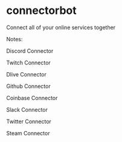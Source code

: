 # connectorbot
Connect all of your online services together

Notes:

Discord Connector

Twitch Connector

Dlive Connector

Github Connector

Coinbase Connector

Slack Connector

Twitter Connector

Steam Connector

